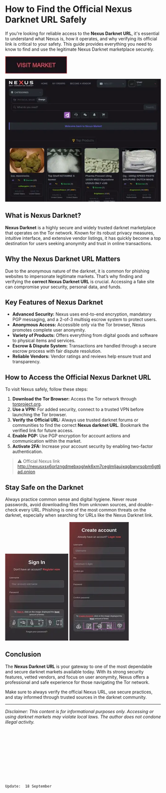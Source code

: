 # How to Find the Official Nexus Darknet URL Safely

If you're looking for reliable access to the **Nexus Darknet URL**, it's essential to understand what Nexus is, how it operates, and why verifying its official link is critical to your safety. This guide provides everything you need to know to find and use the legitimate Nexus Darknet marketplace securely.

[<img src="/scr/label.webp" width="200">](http://nexusxsx6orlzngdmebxoglwk6xm7ceglmljaujxqgbwyrsobm6gt6ad.onion)

<a href="http://nexusxsx6orlzngdmebxoglwk6xm7ceglmljaujxqgbwyrsobm6gt6ad.onion"><img src="/scr/popup.webp" alt="image" style="max-width: 100%;"></a>


## What is Nexus Darknet?

**Nexus Darknet** is a highly secure and widely trusted darknet marketplace that operates on the Tor network. Known for its robust privacy measures, intuitive interface, and extensive vendor listings, it has quickly become a top destination for users seeking anonymity and trust in online transactions.

## Why the Nexus Darknet URL Matters

Due to the anonymous nature of the darknet, it is common for phishing websites to impersonate legitimate markets. That’s why finding and verifying the **correct Nexus Darknet URL** is crucial. Accessing a fake site can compromise your security, personal data, and funds.

## Key Features of Nexus Darknet

- **Advanced Security:** Nexus uses end-to-end encryption, mandatory PGP messaging, and a 2-of-3 multisig escrow system to protect users.
- **Anonymous Access:** Accessible only via the Tor browser, Nexus promotes complete user anonymity.
- **Variety of Products:** Offers everything from digital goods and software to physical items and services.
- **Escrow & Dispute System:** Transactions are handled through a secure escrow process with fair dispute resolution.
- **Reliable Vendors:** Vendor ratings and reviews help ensure trust and transparency.

## How to Access the Official Nexus Darknet URL

To visit Nexus safely, follow these steps:

1. **Download the Tor Browser:** Access the Tor network through [torproject.org](https://www.torproject.org).
2. **Use a VPN:** For added security, connect to a trusted VPN before launching the Tor browser.
3. **Verify the Official URL:** Always use trusted darknet forums or communities to find the correct **Nexus darknet URL**. Bookmark the verified link for future access.
4. **Enable PGP:** Use PGP encryption for account actions and communication within the market.
5. **Activate 2FA:** Increase your account security by enabling two-factor authentication.

> ⚠️ Official Nexus link http://nexusxsx6orlzngdmebxoglwk6xm7ceglmljaujxqgbwyrsobm6gt6ad.onion

## Stay Safe on the Darknet

Always practice common sense and digital hygiene. Never reuse passwords, avoid downloading files from unknown sources, and double-check every URL. Phishing is one of the most common threats on the darknet, especially when searching for URLs like the Nexus Darknet link.

<a href="http://nexusxsx6orlzngdmebxoglwk6xm7ceglmljaujxqgbwyrsobm6gt6ad.onion"><img src="/scr/blank.webp" style="max-width: 100%;"></a>
<a href="http://nexusxsx6orlzngdmebxoglwk6xm7ceglmljaujxqgbwyrsobm6gt6ad.onion"><img src="/scr/path.webp" style="max-width: 100%;"></a>

## Conclusion

The **Nexus Darknet URL** is your gateway to one of the most dependable and secure darknet markets available today. With its strong security features, vetted vendors, and focus on user anonymity, Nexus offers a professional and safe experience for those navigating the Tor network.

Make sure to always verify the official Nexus URL, use secure practices, and stay informed through trusted sources in the darknet community.

---

*Disclaimer: This content is for informational purposes only. Accessing or using darknet markets may violate local laws. The author does not condone illegal activity.*
```











Update:  18 September